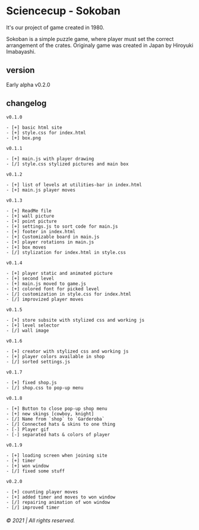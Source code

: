 # Sciencecup - Sokoban

It's our project of game created in 1980.

Sokoban is a simple puzzle game, where player must set the correct arrangement of the crates. Originaly game was created in Japan by Hiroyuki Imabayashi.

## version

Early alpha v0.2.0

## changelog
```
v0.1.0

- [+] basic html site
- [+] style.css for index.html
- [+] box.png

v0.1.1

- [+] main.js with player drawing
- [/] style.css stylized pictures and main box

v0.1.2

- [+] list of levels at utilities-bar in index.html
- [+] main.js player moves

v0.1.3

- [+] ReadMe file
- [+] wall picture
- [+] point picture
- [+] settings.js to sort code for main.js
- [+] footer in index.html
- [+] Customizable board in main.js
- [+] player rotations in main.js
- [+] box moves
- [/] stylization for index.html in style.css

v0.1.4

- [+] player static and animated picture
- [+] second level
- [+] main.js moved to game.js
- [+] colored font for picked level
- [/] customization in style.css for index.html
- [/] improvized player moves

v0.1.5

- [+] store subsite with stylized css and working js
- [+] level selector
- [/] wall image

v0.1.6

- [+] creator with stylized css and working js
- [+] player colors available in shop
- [/] sorted settings.js

v0.1.7

- [+] fixed shop.js
- [/] shop.css to pop-up menu

v0.1.8

- [+] Button to close pop-up shop menu
- [+] new skings [cowboy, knight]
- [/] Name from `shop` to `Garderoba`
- [/] Connected hats & skins to one thing
- [-] Player gif
- [-] separated hats & colors of player

v0.1.9

- [+] loading screen when joining site
- [+] timer
- [+] won window
- [/] fixed some stuff

v0.2.0

- [+] counting player moves
- [+] added timer and moves to won window
- [/] repairing animation of won window
- [/] improved timer
```

###### &copy; 2021 | All rights reserved.

